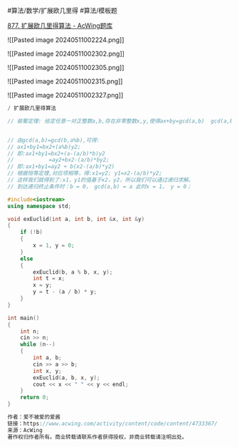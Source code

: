 

#算法/数学/扩展欧几里得 #算法/模板题 

[877. 扩展欧几里得算法 - AcWing题库](https://www.acwing.com/problem/content/879/)

![[Pasted image 20240511002224.png]]


![[Pasted image 20240511002302.png]]


![[Pasted image 20240511002305.png]]


![[Pasted image 20240511002315.png]]



![[Pasted image 20240511002327.png]]

```cpp
/ 扩展欧几里得算法

// 裴蜀定理: 给定任意一对正整数a,b,存在非零整数x,y,使得ax+by=gcd(a,b)  gcd(a,b) 表示 最大公约数


// 由gcd(a,b)=gcd(b,a%b),可得:
// ax1+by1=bx2+(a%b)y2;
// 即:ax1+by1=bx2+(a-(a/b)*b)y2
//           =ay2+bx2-(a/b)*by2;
// 即:ax1+by1=ay2 + b(x2-(a/b)*y2)
// 根据恒等定理,对应项相等，得:x1=y2; y1=x2-(a/b)*y2;
// 这样我们就得到了:x1，y1的值基于x2，y2，所以我们可以通过递归求解。
// 到达递归终止条件时：b = 0， gcd(a,b) = a 此时x = 1， y = 0；

#include<iostream>
using namespace std;

void exEuclid(int a, int b, int &x, int &y)
{
    if (!b)
    {
        x = 1, y = 0;
    }
    else
    {
        exEuclid(b, a % b, x, y);
        int t = x;
        x = y;
        y = t - (a / b) * y;
    }
}

int main()
{
    int n;
    cin >> n;
    while (n--)
    {
        int a, b;
        cin >> a >> b;
        int x, y;
        exEuclid(a, b, x, y);
        cout << x << " " << y << endl;
    }
    return 0;
}

作者：爱不被爱的爱酱
链接：https://www.acwing.com/activity/content/code/content/4733367/
来源：AcWing
著作权归作者所有。商业转载请联系作者获得授权，非商业转载请注明出处。
```
